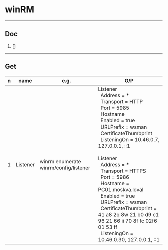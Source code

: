 # winRM

---

## Doc
1. []

---

## Get
|n|name|e.g.|O/P|
|-|----|----|---|
|1|Listener|winrm enumerate winrm/config/listener |Listener<br/>&ensp;Address = *<br/>&ensp;Transport = HTTP<br/>&ensp;Port = 5985<br/>&ensp;Hostname<br/>&ensp;Enabled = true<br/>&ensp;URLPrefix = wsman<br/>&ensp;CertificateThumbprint<br/>&ensp;ListeningOn = 10.46.0.7, 127.0.0.1, ::1<br/><br/>Listener<br/>&ensp;Address = *<br/>&ensp;Transport = HTTPS<br/>&ensp;Port = 5986<br/>&ensp;Hostname = PC01.moskva.loval<br/>&ensp;Enabled = true<br/>&ensp;URLPrefix = wsman<br/>&ensp;CertificateThumbprint = 41 a8 2q 8w 21 b0 d9 c1 96 21 66 ii 70 8f fc 02f6 01 53 ff<br/>&ensp;ListeningOn = 10.46.0.30, 127.0.0.1, ::1|
